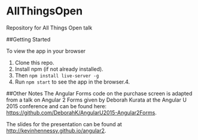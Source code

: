 # AllThingsOpen
Repository for All Things Open talk

##Getting Started

To view the app in your browser
1. Clone this repo.
2. Install npm (if not already installed).
3. Then `npm install live-server -g`
4. Run `npm start` to see the app in the browser.4. 

##Other Notes
The Angular Forms code on the purchase screen is adapted from a talk on Angular 2 Forms given by Deborah Kurata at the Angular U 2015 conference and can be found here: https://github.com/DeborahK/AngularU2015-Angular2Forms.

The slides for the presentation can be found at http://kevinhennessy.github.io/angular2.

